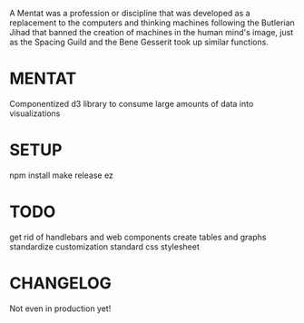 A Mentat was a profession or discipline that was developed as a replacement to
the computers and thinking machines following the Butlerian Jihad that banned
the creation of machines in the human mind's image, just as the Spacing Guild
and the Bene Gesserit took up similar functions.


MENTAT
======
Componentized d3 library to consume large amounts of data into visualizations


SETUP
=====
npm install
make release
ez

TODO
====
get rid of handlebars and web components
create tables and graphs
standardize customization
standard css stylesheet

CHANGELOG
=====
Not even in production yet!